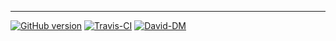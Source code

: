 -----
[![GitHub version](https://badge.fury.io/gh/Hooptaplabs%2Floopback-model-extender.svg)](https://badge.fury.io/gh/Hooptaplabs%2Floopback-model-extender)
[![Travis-CI](https://travis-ci.org/Hooptaplabs/loopback-model-extender.svg)](https://travis-ci.org/Hooptaplabs/loopback-model-extender)
[![David-DM](https://david-dm.org/Hooptaplabs/loopback-model-extender.svg)](https://github.com/Hooptaplabs/loopback-model-extender)
